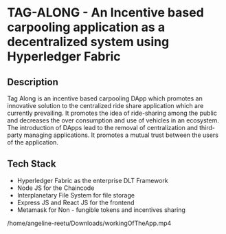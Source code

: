 # TAG-ALONG - An Incentive based carpooling application as a decentralized system using Hyperledger Fabric 

## Description
Tag Along is an incentive based carpooling DApp which promotes an innovative solution to the centralized ride share application which are currently prevailing. It promotes the idea of ride-sharing among the public and decreases the over consumption and use of vehicles in an ecosystem. The introduction of DApps lead to the removal of centralization and third-party managing applications. It promotes a mutual trust between the users of the application.

## Tech Stack
- Hyperledger Fabric as the enterprise DLT Framework
- Node JS for the Chaincode
- Interplanetary File System for file storage
- Express JS and React JS for the frontend
- Metamask for Non - fungible tokens and incentives sharing

/home/angeline-reetu/Downloads/workingOfTheApp.mp4
